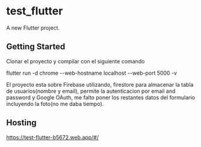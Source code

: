 # test_flutter

A new Flutter project.

## Getting Started

Clonar el proyecto y compilar con el siguiente comando 

flutter run -d chrome --web-hostname localhost --web-port 5000 -v

El proyecto esta sobre Firebase utilizando, firestore para almacenar la tabla de usuarios(nombre y email), permite la autenticacion por email and
password y Google OAuth, me falto poner los restantes datos del formulario incluyendo la foto(no me daba tiempo).

## Hosting 
https://test-flutter-b5672.web.app/#/
